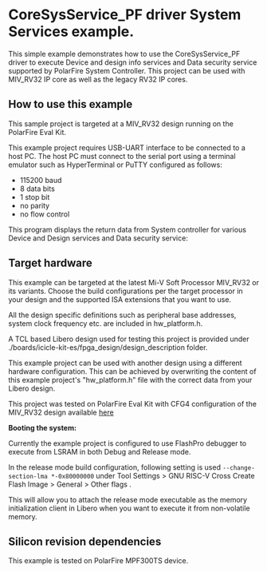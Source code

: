 # CoreSysService_PF driver System Services example.
  This simple example demonstrates how to use the CoreSysService_PF driver to
  execute Device and design info services and Data security service supported by
  PolarFire System Controller.
  This project can be used with MIV_RV32 IP core as well as the legacy RV32 IP cores.

## How to use this example

This sample project is targeted at a MIV_RV32 design running on the
PolarFire Eval Kit.

This example project requires USB-UART interface to be connected to a host PC.
The host PC must connect to the serial port using a terminal emulator such as
HyperTerminal or PuTTY configured as follows:
 - 115200 baud
 - 8 data bits
 - 1 stop bit
 - no parity
 - no flow control

This program displays the return data from System controller for various Device
and Design services and Data security service:

## Target hardware
This example can be targeted at the latest Mi-V Soft Processor MIV_RV32 or its
variants. Choose the build configurations per the target processor in your
design and the supported ISA extensions that you want to use.

All the design specific definitions such as peripheral base addresses, system
clock frequency etc. are included in hw_platform.h.

A TCL based Libero design used for testing this project is provided under
./boards/icicle-kit-es/fpga_design/design_description folder.

This example project can be used with another design using a different hardware
configuration. This can be achieved by overwriting the content of this example
project's "hw_platform.h" file with the correct data from your Libero design.

This project was tested on PolarFire Eval Kit with CFG4 configuration of the
MIV_RV32 design available [here](https://github.com/Mi-V-Soft-RISC-V/PolarFire-Eval-Kit/tree/main/Libero_Projects)

**Booting the system:**

Currently the example project is configured to use FlashPro debugger to execute
from LSRAM in both Debug and Release mode.

In the release mode build configuration, following setting is used
`--change-section-lma *-0x80000000`
under
Tool Settings > GNU RISC-V Cross Create Flash Image > General > Other flags .

This will allow you to attach the release mode executable as the memory
initialization client in Libero when you want to execute it from non-volatile memory.

## Silicon revision dependencies
This example is tested on PolarFire MPF300TS device.
